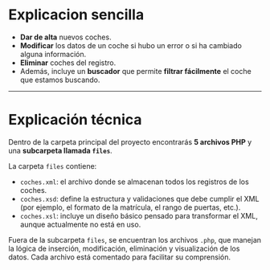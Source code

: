 # Explicacion sencilla
- **Dar de alta** nuevos coches.
- **Modificar** los datos de un coche si hubo un error o si ha cambiado alguna información.
- **Eliminar** coches del registro.
- Además, incluye un **buscador** que permite **filtrar fácilmente** el coche que estamos buscando.

---

# Explicación técnica

Dentro de la carpeta principal del proyecto encontrarás **5 archivos PHP** y una **subcarpeta llamada `files`**.

La carpeta `files` contiene:

- `coches.xml`: el archivo donde se almacenan todos los registros de los coches.
- `coches.xsd`: define la estructura y validaciones que debe cumplir el XML (por ejemplo, el formato de la matrícula, el rango de puertas, etc.).
- `coches.xsl`: incluye un diseño básico pensado para transformar el XML, aunque actualmente no está en uso.

Fuera de la subcarpeta `files`, se encuentran los archivos `.php`, que manejan la lógica de inserción, modificación, eliminación y visualización de los datos. Cada archivo está comentado para facilitar su comprensión.

